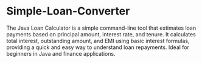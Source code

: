 # Simple-Loan-Converter
The Java Loan Calculator is a simple command-line tool that estimates loan payments based on principal amount, interest rate, and tenure. It calculates total interest, outstanding amount, and EMI using basic interest formulas, providing a quick and easy way to understand loan repayments. Ideal for beginners in Java and finance applications. 


